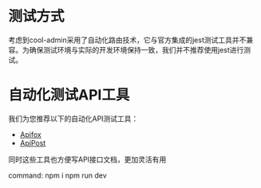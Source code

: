 # 测试方式 

考虑到cool-admin采用了自动化路由技术，它与官方集成的jest测试工具并不兼容。为确保测试环境与实际的开发环境保持一致，我们并不推荐使用jest进行测试。

# 自动化测试API工具

我们为您推荐以下的自动化API测试工具：

- [Apifox](https://apifox.com/)
- [ApiPost](https://www.apipost.cn/)

同时这些工具也方便写API接口文档，更加灵活有用

command:
npm i
npm run dev
